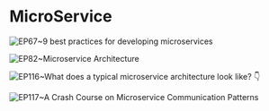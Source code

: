 # MicroService

![EP67~9 best practices for developing microservices](https://ngte-superbed.oss-cn-beijing.aliyuncs.com/uPic/p4ewzscjA7At.webp)

![EP82~Microservice Architecture](https://ngte-superbed.oss-cn-beijing.aliyuncs.com/uPic/XPuvDDlHOC6e.webp)

![EP116~What does a typical microservice architecture look like? 👇](https://ngte-superbed.oss-cn-beijing.aliyuncs.com/uPic/ZXrE8UaJUa3B.webp)

![EP117~A Crash Course on Microservice Communication Patterns](https://ngte-superbed.oss-cn-beijing.aliyuncs.com/uPic/HARGPUFTVxSM.webp)
